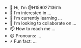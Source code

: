 - 👋 Hi, I’m @H1590271361h
- 👀 I’m interested in ...
- 🌱 I’m currently learning ...
- 💞️ I’m looking to collaborate on ...
- 📫 How to reach me ...
- 😄 Pronouns: ...
- ⚡ Fun fact: ...

<!---
H1590271361h/H1590271361h is a ✨ special ✨ repository because its `README.md` (this file) appears on your GitHub profile.
You can click the Preview link to take a look at your changes.
--->
